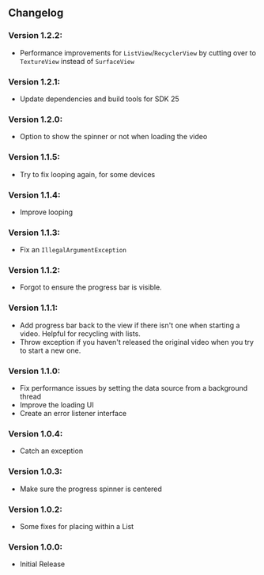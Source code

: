 ## Changelog

### Version 1.2.2:
- Performance improvements for `ListView`/`RecyclerView` by cutting over to `TextureView` instead of `SurfaceView`

### Version 1.2.1:
- Update dependencies and build tools for SDK 25

### Version 1.2.0:
- Option to show the spinner or not when loading the video

### Version 1.1.5:
- Try to fix looping again, for some devices

### Version 1.1.4:
- Improve looping

### Version 1.1.3:
- Fix an `IllegalArgumentException`

### Version 1.1.2:
- Forgot to ensure the progress bar is visible.

### Version 1.1.1:
- Add progress bar back to the view if there isn't one when starting a video. Helpful for recycling with lists.
- Throw exception if you haven't released the original video when you try to start a new one.

### Version 1.1.0:
- Fix performance issues by setting the data source from a background thread
- Improve the loading UI
- Create an error listener interface

### Version 1.0.4:
- Catch an exception

### Version 1.0.3:
- Make sure the progress spinner is centered

### Version 1.0.2:
- Some fixes for placing within a List

### Version 1.0.0:
- Initial Release

